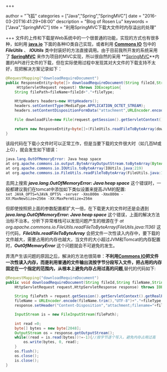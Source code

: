 +++

author = "飞狐"
categories = ["Java","Spring","SpringMVC"]
date = "2016-03-20T16:41:29+08:00"
description = "Blog of Rosen Lu"
keywords = ["Java","SpringMVC"]
title = "利用SpringMVC下载大文件时内存溢出的处理"

+++
文件的上传和下载是Web系统中的一个很普通的功能，实现的方式也有很多种，如利用 **[java.io](https://docs.oracle.com/javase/7/docs/api/java/io/package-summary.html)** 下面的各种IO类自己实现，或者利用 **[Commons IO](https://commons.apache.org/proper/commons-io/)** 包中的 ***FileUtils*** 、 ***IOUtils*** 类中封装好的方法直接调用。由于目前我所开发的系统采用了 **[SpringMVC](http://docs.spring.io/autorepo/docs/spring/3.2.x/spring-framework-reference/html/mvc.html)** 来作为项目的MVC实现，所以很自然的采用 **[SpringMVC](http://docs.spring.io/autorepo/docs/spring/3.2.x/spring-framework-reference/html/mvc.html)**内置的API进行文件的下载，但在实际使用过程中发现其对大文件的下载支持不太好，现把解决方案记录如下：

<!--more-->

```java
@RequestMapping("downloadRequireDocument")
public ResponseEntity<byte[]> downloadRequireDocument(String fileId,String fileName,String fileType,
     HttpServletRequest request) throws IOException{
	String filePath=fileName+fileId+"."+fileType;
    
	HttpHeaders headers=new HttpHeaders();
	headers.setContentType(MediaType.APPLICATION_OCTET_STREAM);
	headers.setContentDispositionFormData("attachment",URLEncoder.encode(fileName,"UTF-8")+"."+fileType);
    
	File downloadFile=new File(request.getSession().getServletContext().getRealPath(File.separator)+filePath);
    
	return new ResponseEntity<byte[]>(FileUtils.readFileToByteArray(downloadFile),headers,HttpStatus.CREATED);
}
```
该段代码在下载小文件时可以正常工作，但是当要下载的文件很大时（如几百M或上G），就会发生如下错误：
```java
java.lang.OutOfMemoryError: Java heap space
at org.apache.commons.io.output.ByteArrayOutputStream.toByteArray(ByteArrayOutputStream.java:271)
at org.apache.commons.io.IOUtils.toByteArray(IOUtils.java:219)
at org.apache.commons.io.FileUtils.readFileToByteArray(FileUtils.java:1136)
```
去网上搜索 ***java.lang.OutOfMemoryError: Java heap space*** 这个错误时，一般都建议我们在tomcat中添加如下类似设置来提高JVM的配置:  
```set JAVA_OPTS=%JAVA_OPTS% -server -Xms800m -Xmx800m -XX:MaxNewSize=256m -XX:MaxPermSize=256m```  

但即使按照把上面的参数配置都扩大一倍，在下载更大的文件时还是会遇到 ***java.lang.OutOfMemoryError: Java heap space*** 这个错误，上面的解决方法治标不治本。分析下异常堆栈可以发现问题产生的根源在于 *at org.apache.commons.io.FileUtils.readFileToByteArray(FileUtils.java:1136)* 这行代码，***FileUtils.readFileToByteArray***  会把文件一次性读入内存中，要下载的文件越大，需要占用的内存也越大，当文件的大小超过JVM和Tomcat的内存配置时，***OutOfMemoryError*** 这个问题就会不可避免的发生。

弄清产生该问题的原因之后，解决的方法也很简单：**不利用[Commons IO](https://commons.apache.org/proper/commons-io/)把文件一次性读入内存，而是利用普通的文件输出流按字节分段写入文件，把占用的内存固定在一个指定的范围内，从根本上避免内存占用过高的问题**,替代的代码如下:
```java
@RequestMapping("downloadRequireDocument")
public void downloadRequireDocument(String fileId,String fileName,String fileType,
	HttpServletRequest request,HttpServletResponse response) throws IOException {
	
	String filePath = request.getSession().getServletContext().getRealPath(File.separator)+fileName+"."+fileType;
	fileName = URLEncoder.encode(fileName.trim(),"UTF-8")+"."+fileType;
	response.setHeader("Content-Disposition","attachment;filename="+fileName);

	InputStream is = new FileInputStream(filePath);
	
	int read =0;
	byte[] bytes = new byte[2048];
	OutputStream os = response.getOutputStream();
	while((read = is.read(bytes))!=-1){//按字节逐个写入，避免内存占用过高
		os.write(bytes, 0, read);
	}
	os.flush();
	os.close();
	is.close();
}
```
